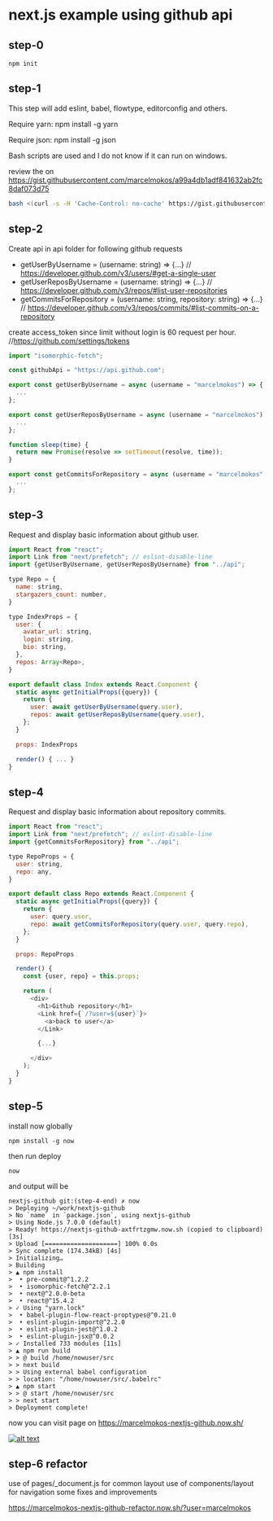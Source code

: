 # next.js example using github api

## step-0

```
npm init
```

## step-1

This step will add eslint, babel, flowtype, editorconfig and others.

Require yarn: npm install -g yarn 

Require json: npm install -g json

Bash scripts are used and I do not know if it can run on windows.

review the on https://gist.githubusercontent.com/marcelmokos/a99a4db1adf841632ab2fc8daf073d75 
```bash
bash <(curl -s -H 'Cache-Control: no-cache' https://gist.githubusercontent.com/marcelmokos/a99a4db1adf841632ab2fc8daf073d75/raw/install.sh)
```

## step-2

Create api in api folder for following github requests 
- getUserByUsername = (username: string) => {...} // https://developer.github.com/v3/users/#get-a-single-user
- getUserReposByUsername = (username: string) => {...} // https://developer.github.com/v3/repos/#list-user-repositories
- getCommitsForRepository = (username: string, repository: string) => {...} // https://developer.github.com/v3/repos/commits/#list-commits-on-a-repository

create access_token since limit without login is 60 request per hour. //https://github.com/settings/tokens
```javascript
import "isomorphic-fetch";

const githubApi = "https://api.github.com";

export const getUserByUsername = async (username = "marcelmokos") => {
  ...
};

export const getUserReposByUsername = async (username = "marcelmokos") => {
  ...
};

function sleep(time) {
  return new Promise(resolve => setTimeout(resolve, time));
}

export const getCommitsForRepository = async (username = "marcelmokos", repository = "nextjs-github") => {
  ...
};
```

## step-3

Request and display basic information about github user.


```javascript
import React from "react";
import Link from "next/prefetch"; // eslint-disable-line
import {getUserByUsername, getUserReposByUsername} from "../api";

type Repo = {
  name: string,
  stargazers_count: number,
}

type IndexProps = {
  user: {
    avatar_url: string,
    login: string,
    bio: string,
  },
  repos: Array<Repo>,
}

export default class Index extends React.Component {
  static async getInitialProps({query}) {
    return {
      user: await getUserByUsername(query.user),
      repos: await getUserReposByUsername(query.user),
    };
  }

  props: IndexProps

  render() { ... }
}
```

## step-4

Request and display basic information about repository commits.


```javascript
import React from "react";
import Link from "next/prefetch"; // eslint-disable-line
import {getCommitsForRepository} from "../api";

type RepoProps = {
  user: string,
  repo: any,
}

export default class Repo extends React.Component {
  static async getInitialProps({query}) {
    return {
      user: query.user,
      repo: await getCommitsForRepository(query.user, query.repo),
    };
  }

  props: RepoProps

  render() {
    const {user, repo} = this.props;

    return (
      <div>
        <h1>Github repository</h1>
        <Link href={`/?user=${user}`}>
          <a>back to user</a>
        </Link>

        {...}

      </div>
    );
  }
}
```

## step-5

install now globally

```
npm install -g now
```

then run deploy

```
now
```

and output will be

```
nextjs-github git:(step-4-end) ✗ now                     
> Deploying ~/work/nextjs-github
> No `name` in `package.json`, using nextjs-github
> Using Node.js 7.0.0 (default)
> Ready! https://nextjs-github-axtfrtzgmw.now.sh (copied to clipboard) [3s]
> Upload [====================] 100% 0.0s
> Sync complete (174.34kB) [4s] 
> Initializing…
> Building
> ▲ npm install
>  ‣ pre-commit@^1.2.2
>  ‣ isomorphic-fetch@^2.2.1
>  ‣ next@^2.0.0-beta
>  ‣ react@^15.4.2
> ✓ Using "yarn.lock"
>  ‣ babel-plugin-flow-react-proptypes@^0.21.0
>  ‣ eslint-plugin-import@^2.2.0
>  ‣ eslint-plugin-jest@^1.0.2
>  ‣ eslint-plugin-jsx@^0.0.2
> ✓ Installed 733 modules [11s]
> ▲ npm run build
> > @ build /home/nowuser/src
> > next build
> > Using external babel configuration
> > location: "/home/nowuser/src/.babelrc"
> ▲ npm start
> > @ start /home/nowuser/src
> > next start
> Deployment complete!

```

now you can visit page on https://marcelmokos-nextjs-github.now.sh/

[![alt text][2]][1]

  [1]: https://marcelmokos-nextjs-github.now.sh/
  [2]: http://image.prntscr.com/image/51d2c361a938485eb3c7e728f8806f11.png (https://marcelmokos-nextjs-github.now.sh/)

## step-6 refactor

use of pages/_document.js for common layout
use of components/layout for navigation
some fixes and improvements

https://marcelmokos-nextjs-github-refactor.now.sh/?user=marcelmokos
